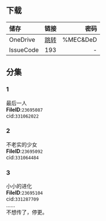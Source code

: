 ## 下载

储存 | 链接 | 密码
:----------- | :-----------: | -----------:
 OneDrive | [跳转](https://xrzcloud-my.sharepoint.com/:f:/g/personal/xrz_xrzyun_ml/EsAL9ROWpwFCtO0aEIhsa7EBcE7YQQgQ1djxFUYIIUl8Yw?e=09xTs0) | %MEC&DeD
 IssueCode | 193 | -

## 分集
### 1
最后一人  
**FileID**:`23695087`  
cid:`331062022`  
### 2
不老实的少女  
**FileID**:`23695092`  
cid:`331064484`  
### 3
小小的进化  
**FileID**:`23695104`  
cid:`331287709`  
......  
不想传了，停更。  